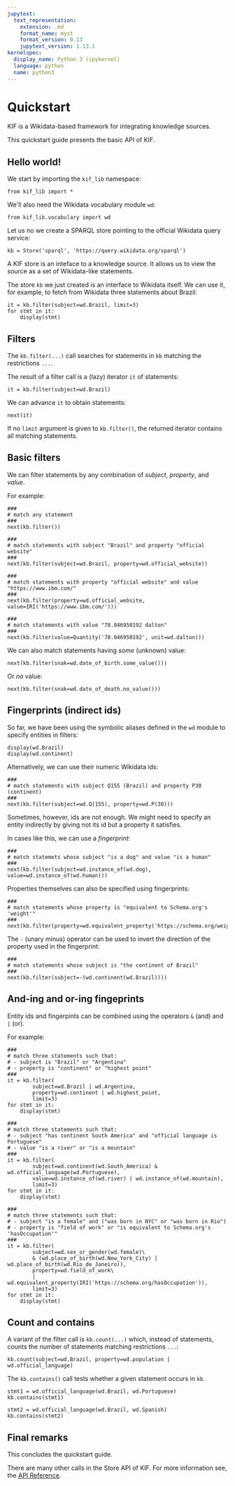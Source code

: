 ```yaml
---
jupytext:
  text_representation:
    extension: .md
    format_name: myst
    format_version: 0.13
    jupytext_version: 1.13.1
kernelspec:
  display_name: Python 3 (ipykernel)
  language: python
  name: python3
---
```


# Quickstart

KIF is a Wikidata-based framework for integrating knowledge sources.

This quickstart guide presents the basic API of KIF.

## Hello world!

We start by importing the `kif_lib` namespace:

```{code-cell}
from kif_lib import *
```

We'll also need the Wikidata vocabulary module `wd`:

```{code-cell}
from kif_lib.vocabulary import wd
```

Let us no we create a SPARQL store pointing to the official Wikidata query
service:

```{code-cell}
kb = Store('sparql', 'https://query.wikidata.org/sparql')
```

A KIF store is an inteface to a knowledge source.  It allows us to view the
source as a set of Wikidata-like statements.

The store `kb` we just created is an interface to Wikidata itself. We can
use it, for example, to fetch from Wikidata three statements about Brazil:

```{code-cell}
it = kb.filter(subject=wd.Brazil, limit=3)
for stmt in it:
    display(stmt)
```

## Filters

The `kb.filter(...)` call searches for statements in `kb` matching the
restrictions `...`.

The result of a filter call is a (lazy) iterator `it` of statements:

```{code-cell}
it = kb.filter(subject=wd.Brazil)
```

We can advance `it` to obtain statements:

```{code-cell}
next(it)
```

If no `limit` argument is given to `kb.filter()`, the returned iterator
contains all matching statements.

## Basic filters

We can filter statements by any combination of *subject*, *property*, and
*value*.

For example:

```{code-cell}
###
# match any statement
###
next(kb.filter())
```

```{code-cell}
###
# match statements with subject "Brazil" and property "official website"
###
next(kb.filter(subject=wd.Brazil, property=wd.official_website))
```

```{code-cell}
###
# match statements with property "official website" and value "https://www.ibm.com/"
###
next(kb.filter(property=wd.official_website, value=IRI('https://www.ibm.com/')))
```

```{code-cell}
###
# match statements with value "78.046950192 dalton"
###
next(kb.filter(value=Quantity('78.046950192', unit=wd.dalton)))
```

We can also match statements having *some* (unknown) value:

```{code-cell}
next(kb.filter(snak=wd.date_of_birth.some_value()))
```

Or *no* value:

```{code-cell}
next(kb.filter(snak=wd.date_of_death.no_value()))
```

## Fingerprints (indirect ids)

So far, we have been using the symbolic aliases defined in the `wd` module to
specify entities in filters:

```{code-cell}
display(wd.Brazil)
display(wd.continent)
```

Alternatively, we can use their numeric Wikidata ids:

```{code-cell}
###
# match statements with subject Q155 (Brazil) and property P30 (continent)
###
next(kb.filter(subject=wd.Q(155), property=wd.P(30)))
```

Sometimes, however, ids are not enough.  We might need to specify an entity
indirectly by giving not its id but a property it satisfies.

In cases like this, we can use a *fingerprint*:

```{code-cell}
###
# match statemets whose subject "is a dog" and value "is a human"
###
next(kb.filter(subject=wd.instance_of(wd.dog), value=wd.instance_of(wd.human)))
```

Properties themselves can also be specified using fingerprints:

```{code-cell}
###
# match statements whose property is "equivalent to Schema.org's 'weight'"
###
next(kb.filter(property=wd.equivalent_property('https://schema.org/weight')))
```

The `-` (unary minus) operator can be used to invert the direction of the
property used in the fingerprint:

```{code-cell}
###
# match statements whose subject is "the continent of Brazil"
###
next(kb.filter(subject=-(wd.continent(wd.Brazil))))
```

## And-ing and or-ing fingeprints

Entity ids and fingerpints can be combined using the operators `&` (and) and
`|` (or).

For example:

```{code-cell}
###
# match three statements such that:
# - subject is "Brazil" or "Argentina"
# - property is "continent" or "highest point"
###
it = kb.filter(
        subject=wd.Brazil | wd.Argentina,
        property=wd.continent | wd.highest_point,
        limit=3)
for stmt in it:
    display(stmt)
```

```{code-cell}
###
# match three statements such that:
# - subject "has continent South America" and "official language is Portuguese"
# - value "is a river" or "is a mountain"
###
it = kb.filter(
        subject=wd.continent(wd.South_America) & wd.official_language(wd.Portuguese),
        value=wd.instance_of(wd.river) | wd.instance_of(wd.mountain),
        limit=3)
for stmt in it:
    display(stmt)
```

```{code-cell}
###
# match three statements such that:
# - subject "is a female" and ("was born in NYC" or "was born in Rio")
# - property is "field of work" or "is equivalent to Schema.org's 'hasOccupation'"
###
it = kb.filter(
        subject=wd.sex_or_gender(wd.female)\
        & (wd.place_of_birth(wd.New_York_City) | wd.place_of_birth(wd.Rio_de_Janeiro)),
        property=wd.field_of_work\
        | wd.equivalent_property(IRI('https://schema.org/hasOccupation')),
        limit=3)
for stmt in it:
    display(stmt)
```

## Count and contains

A variant of the filter call is `kb.count(...)` which, instead of
statements, counts the number of statements matching restrictions `...`:

```{code-cell}
kb.count(subject=wd.Brazil, property=wd.population | wd.official_language)
```

The `kb.contains()` call tests whether a given statement occurs in `kb`.

```{code-cell}
stmt1 = wd.official_language(wd.Brazil, wd.Portuguese)
kb.contains(stmt1)
```

```{code-cell}
stmt2 = wd.official_language(wd.Brazil, wd.Spanish)
kb.contains(stmt2)
```

## Final remarks

This concludes the quickstart guide.

There are many other calls in the Store API of KIF.  For more information
see, the [API Reference](<reference/index>).
